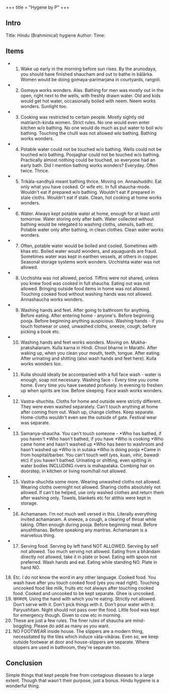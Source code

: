 +++
title = "Hygene by P"
+++

## Intro 
Title: Hindu (Brahminical) hygiene
Author:
Time: 

## Items 
- 1. Wake up early in the morning before sun rises. By the arunodaya, you should have finished shaucham and out to bathe in bālārka. Women would be doing gomaya-parimarjana in courtyards, rangoli. 
- 2. Gomaya works wonders. Alas. Bathing for men was mostly out in the open, right next to the wells, with freshly drawn water. Old and kids would get hot water, occasionally boiled with neem. Neem works wonders. Sunlight too. 
- 3. Cooking was restricted to certain people. Mostly sightly old matriarch-kinda women. Strict rules. No one would even enter kitchen w/o bathing. No one would do much as put water to boil w/o bathing. Touching the chulli was not allowed wlo bathing. Bathing works wonders. 
- 4. Potable water could not be touched w/o bathing. Wells could not be touched w/o bathing. Poojaghar could not be touched w/o bathing. Practically almost nothing could be touched, so everyone had an early bath. Did I mention bathing works wonders? Everyday. Often twice. Thrice. 
- 5. Trikāla-sandhyā meant bathing thrice. Moving on. Annashuddhi. Eat only what you have cooked. Or wife etc. In full shaucha-mode. Wouldn't eat if prepared w/o bathing. Wouldn't eat if prepared in stale cloths. Wouldn't eat if stale. Clean, hot cooking at home works wonders. 
- 6. Water. Always kept potable water at home, enough for at least until tomorrow. Water storing only after bath. Water collected without bathing would be relegated to washing cloths, utensils, bath etc. Potable water only after bathing, in clean clothes. Clean water works wonders. 
- 7. Often, potable water would be boiled and cooled. Sometimes with khas etc. Boiled water would wonders, and aquaguards are fraud. Sometimes water was kept in earthen vessels, at others in copper. Seasonal storage systems work wonders. Ucchishta water was not allowed. 
- 8. Ucchishta was not allowed, period. Tiffins were not shared, unless you knew food was cooked in full shaucha. Eating out was not allowed. Bringing outside food items in home was not allowed. Touching cooked food without washing hands was not allowed. Annashaucha works wonders. 
- 9. Washing hands and feet. After going to bathroom for anything. Before eating. After entering home - anyone's. Before beginning pooja. Before beginning anything auspicious. Washing hands - if you touch footwear or used, unwashed cloths, sneeze, cough, before picking a book etc. 
- 10. Washing hands and feet works wonders. Moving on. Mukha-prakshalanam. Kulla karna in Hindi. Chool bharne in Marathi. After waking up, when you clean your mouth, teeth, tongue. After eating. After urinating and shitting (also wash hands and feet here). Kulla works wonders too. 
- 11. Kulla should ideally be accompanied with a full face wash - water is enough, soap not necessary. Washing face - Every time you come home. Every time you have sweated profusely. In evening to freshen up when spirits are low. Before sleeping. Face wash works wonders. 
- 12. Vastra-shuchita. Cloths for home and outside were strictly different. They were even washed separately. Can't touch anything at home after coming from out. Wash up, change clothes. Keep separate. Home-cloths wouldn't even see the outside of gate. Festival wear was separate. 
- 13. Samanya-shaucha. You can't touch someone - *Who has bathed, if you haven't *Who hasn't bathed, if you have *Who is cooking *Who came home and hasn't washed up *Who has been to washroom and hasn't washed up *Who is in sutaka *Who is doing pooja *Came in from hospital/barber. You can't touch well (yes, kuan, vihir, bawadi etc) if you haven't bathed. Urinating or shitting, even spitting in water bodies INCLUDING rivers is mahapataka. Combing hair on doorstep, in kitchen or living room/hall not allowed. 
- 15. Vastra-shuchita some more. Wearing unwashed cloths not allowed. Wearing cloths overnight not allowed. Sharing cloths absolutely not allowed. If can't be helped, use only washed clothes and return them after washing only. Towels, blankets etc for atithis were kept in storage. 
- 16. Achamanam. I'm not much well versed in this. Literally everything invited achamanam. A sneeze, a cough, a clearing of throat while taking. Often enough during pooja. Before beginning meal. Before anushthanas. Before speaking any mantras. Achamanam is a marvelous thing. 
- 17. Serving food. Serving by left hand NOT ALLOWED. Serving by self not allowed. Too much serving not allowed. Eating from a bhāndam directly not allowed, take it in plate or bowl. Eating with spoon not preferred. Wash hands and eat. Eating while standing NO. Plate in hand NO. 
18. Etc. I do not know the word in any other language. Cooked food. You wash have after you touch cooked food (yes you read right). Touching uncooked food like milk, fruits etc not always after touching cooked food. Cooked and uncooked to be kept separate. Ghee is uncooked. 
19. खरकटम्. Using the hand with which you're eating. Strictly not allowed. Don't serve with it. Don't pick things with it. Don't pour water with it. Paryushitam. Night should not pass over the food. Little food was kept for emergency though. Given to cow etc in morning. 
20. These are just a few rules. The finer rules of shaucha are mind-boggling. Please do add as many as you want. 
21. NO FOOTWEAR inside house. The slippers are a modern thing, necessitated by the tiles which induce vāta-vikāras. Even so, we keep outside footwear at door and house-slippers are separate. Where slippers are used in bathroom, they're separate too.

## Conclusion
Simple things that kept people free from contagious diseases to a large extent. Though that wasn't their purpose, just a bonus. Hindu hygiene is a wonderful thing. 
